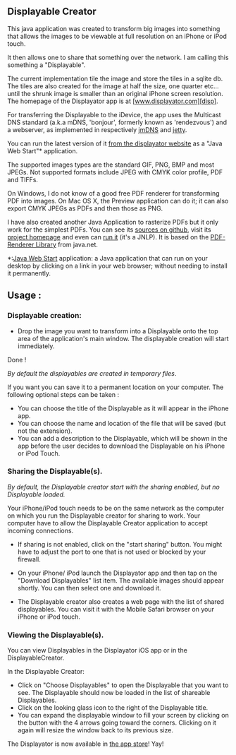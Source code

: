 ## Displayable Creator

This java application was created to transform big images into
something that allows the images to be viewable at full resolution on
an iPhone or iPod touch.


It then allows one to share that something over the network. I am
calling this something a "Displayable".


The current implementation tile the image and store the tiles in a
sqlite db. The tiles are also created for the image at half the size,
one quarter etc... until the shrunk image is smaller than an original
iPhone screen resolution. The homepage of the Displayator app is at
[www.displayator.com][disp].


For transferring the Displayable to the iDevice, the app uses the
Multicast DNS standard (a.k.a mDNS, 'bonjour', formerly known as
'rendezvous') and a webserver, as implemented in respectively
[jmDNS][jmdns] and [jetty][jetty].


You can run the latest version of it [from the displayator
website][jnlp] as a "Java Web Start"* application. 


The supported images types are the standard GIF, PNG, BMP and most
JPEGs. Not supported formats include JPEG with CMYK color profile, PDF
and TIFFs.


On Windows, I do not know of a good free PDF renderer for transforming
PDF into images. On Mac OS X, the Preview application can do it; it
can also export CMYK JPEGs as PDFs and then those as PNG.


I have also created another Java Application to rasterize PDFs but it
only work for the simplest PDFs. You can see its [sources on
github][pdf-jr-git], visit its [project homepage][pdf-jr] and even can
[run it][pdf-jr-jnlp] (it's a JNLP). It is based on the [PDF-Renderer
Library][pdf-lib] from java.net.


*:[Java Web Start][java] application: a Java application that can run
 on your desktop by clicking on a link in your web browser; without
 needing to install it permanently.


## Usage :

### Displayable creation:

- Drop the image you want to transform into a Displayable onto the top
  area of the application's main window. The displayable creation will
  start immediately.


Done !

*By default the displayables are created in temporary files*. 

If you want you can save it to a permanent location on your
computer. The following optional steps can be taken :
- You can choose the title of the Displayable as it will appear in the iPhone app.
- You can choose the name and location of the file that will be saved
(but not the extension).
- You can add a description to the Displayable, which will be shown in
  the app before the user decides to download the Displayable on his
  iPhone or iPod Touch.


### Sharing the Displayable(s).

*By default, the Displayable creator start with the sharing enabled,
 but no Displayable loaded.*


Your iPhone/iPod touch needs to be on the same network as the computer
on which you run the Displayable creator for sharing to work. Your
computer have to allow the Displayable Creator application to accept
incoming connections. 


- If sharing is not enabled, click on the "start sharing" button.  You
  might have to adjust the port to one that is not used or blocked by
  your firewall.

- On your iPhone/ iPod launch the Displayator app and then tap on the
  "Download Displayables" list item. The available images should
  appear shortly. You can then select one and download it.


- The Displayable creator also creates a web page with the list of
  shared displayables. You can visit it with the Mobile Safari browser
  on your iPhone or iPod touch.


### Viewing the Displayable(s).

You can view Displayables in the Displayator iOS app or in the DisplayableCreator.

In the Displayable Creator:
 - Click on "Choose Displayables" to open the Displayable that you
 want to see. The Displayable should now be loaded in the list of
 shareable Displayables.
 - Click on the looking glass icon to the right of the Displayable title.
 - You can expand the displayable window to fill your screen by
 clicking on the button with the 4 arrows going toward the
 corners. Clicking on it again will resize the window back to its
 previous size.


The Displayator is now available in [the app store][appStore]! Yay!


[java]:http://www.java.com
[jnlp]:http://www.displayator.com/DisplayableCreator/DisplayableCreator.jnlp
[disp]:http://www.displayator.com
[jmdns]:http://jmdns.sourceforge.net/
[jetty]:http://eclipse.org/jetty/
[pdf-lib]:http://java.net/projects/pdf-renderer/
[pdf-jr]:http://www.niconomicon.net/projects/java/pdf-jrasterizer/
[pdf-jr-git]:https://github.com/nicolasH/pdf-jrasterizer
[pdf-jr-jnlp]:http://www.niconomicon.net/tests/maven/net/niconomicon/pdf-jrasterizer/pdf-jrasterizer.jnlp
[appStore]:http://itunes.apple.com/us/app/displayator/id438034770?mt=8&ls=1

